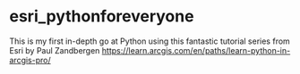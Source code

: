 # esri_pythonforeveryone

This is my first in-depth go at Python using this fantastic tutorial series from Esri by Paul Zandbergen
https://learn.arcgis.com/en/paths/learn-python-in-arcgis-pro/


